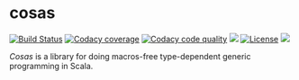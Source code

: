 # cosas

[![Build Status](https://travis-ci.org/ohnosequences/cosas.svg?branch=master)](https://travis-ci.org/ohnosequences/cosas)
[![Codacy coverage](https://api.codacy.com/project/badge/coverage/0ead09f732564954b54700aa4e0feea4)](https://www.codacy.com/app/ohnosequence/cosas)
[![Codacy code quality](https://api.codacy.com/project/badge/grade/0ead09f732564954b54700aa4e0feea4)](https://www.codacy.com/app/ohnosequence/cosas)
[![](https://img.shields.io/github/release/ohnosequences/cosas/all.svg)](https://github.com/ohnosequences/cosas/releases/latest)
[![License](https://img.shields.io/badge/license-AGPLv3-blue.svg)](https://tldrlegal.com/license/gnu-affero-general-public-license-v3-%28agpl-3.0%29)
[![](https://img.shields.io/badge/contact-gitter_chat-dd1054.svg)](https://gitter.im/ohnosequences/cosas)

*Cosas* is a library for doing macros-free type-dependent generic programming in Scala.
